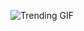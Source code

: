 
<!-- GIF_SECTION -->
![Trending GIF](https://media3.giphy.com/media/v1.Y2lkPThiYjIxNzcyZmJ2OWZjaG1ycWxsdm42bnZxeDEwb2U4YTFqd3F0cHMyNXI4MTV6ZyZlcD12MV9naWZzX3NlYXJjaCZjdD1n/oaDcc0LTCuIAiGYrzn/giphy.gif)
<!-- END_GIF_SECTION -->
